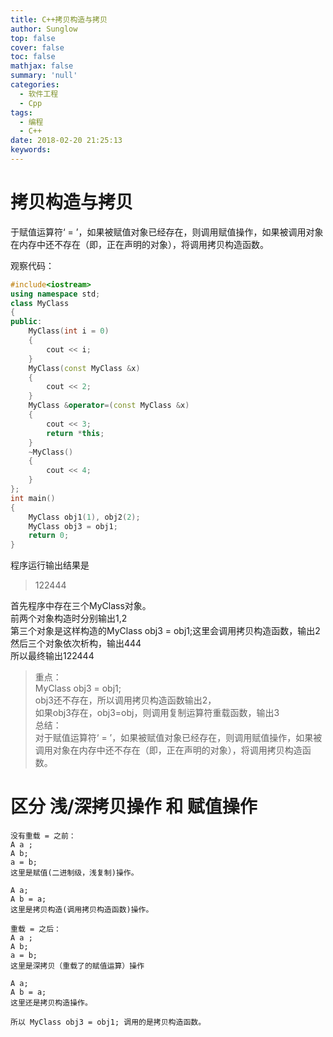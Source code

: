 ```yaml
---
title: C++拷贝构造与拷贝
author: Sunglow
top: false
cover: false
toc: false
mathjax: false
summary: 'null'
categories:
  - 软件工程
  - Cpp
tags:
  - 编程
  - C++
date: 2018-02-20 21:25:13
keywords:
---
```


# 拷贝构造与拷贝

于赋值运算符‘ = ’，如果被赋值对象已经存在，则调用赋值操作，如果被调用对象在内存中还不存在（即，正在声明的对象），将调用拷贝构造函数。   

观察代码：

```cpp
#include<iostream>
using namespace std;
class MyClass
{
public:
    MyClass(int i = 0)
    {
        cout << i;
    }
    MyClass(const MyClass &x)
    {
        cout << 2;
    }
    MyClass &operator=(const MyClass &x)
    {
        cout << 3;
        return *this;
    }
    ~MyClass()
    {
        cout << 4;
    }
};
int main()
{
    MyClass obj1(1), obj2(2);
    MyClass obj3 = obj1;
    return 0;
}

```
程序运行输出结果是
>  122444

首先程序中存在三个MyClass对象。  
前两个对象构造时分别输出1,2  
第三个对象是这样构造的MyClass obj3 = obj1;这里会调用拷贝构造函数，输出2  
然后三个对象依次析构，输出444  
所以最终输出122444  

> 重点：  
MyClass obj3 = obj1;  
obj3还不存在，所以调用拷贝构造函数输出2，  
如果obj3存在，obj3=obj，则调用复制运算符重载函数，输出3  
总结：  
对于赋值运算符‘ = ’，如果被赋值对象已经存在，则调用赋值操作，如果被调用对象在内存中还不存在（即，正在声明的对象），将调用拷贝构造函数。   


# 区分 浅/深拷贝操作 和 赋值操作    
```
没有重载 = 之前：     
A a ;   
A b;  
a = b;  
这里是赋值(二进制级，浅复制)操作。

A a;
A b = a; 
这里是拷贝构造(调用拷贝构造函数)操作。

重载 = 之后：
A a ;
A b;
a = b;
这里是深拷贝（重载了的赋值运算）操作

A a;
A b = a; 
这里还是拷贝构造操作。

所以 MyClass obj3 = obj1; 调用的是拷贝构造函数。
```